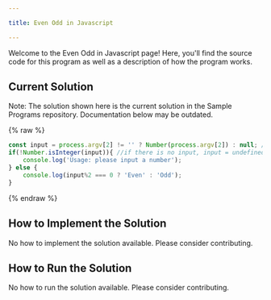 ```yaml
---

title: Even Odd in Javascript

---
```


Welcome to the Even Odd in Javascript page! Here, you'll find the source code for this program as well as a description of how the program works.

## Current Solution

Note: The solution shown here is the current solution in the Sample Programs repository. Documentation below may be outdated.

{% raw %}

```Javascript
const input = process.argv[2] != '' ? Number(process.argv[2]) : null; //coerce the input into a number, ignore empty string
if(!Number.isInteger(input)){ //if there is no input, input = undefined and the statement still prints
    console.log('Usage: please input a number');
} else {
    console.log(input%2 === 0 ? 'Even' : 'Odd');
}

```

{% endraw %}

## How to Implement the Solution

No how to implement the solution available. Please consider contributing.

## How to Run the Solution

No how to run the solution available. Please consider contributing.